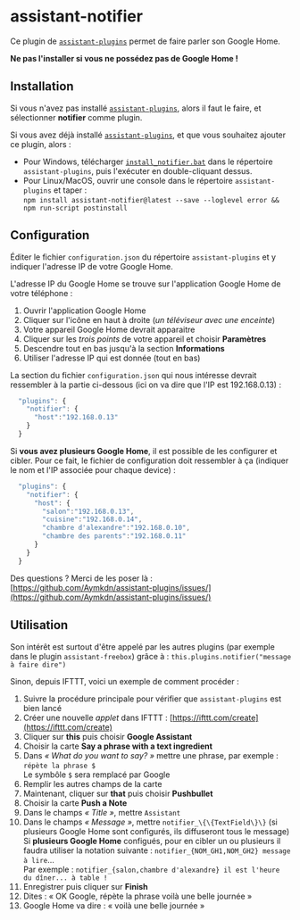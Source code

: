# assistant-notifier

Ce plugin de [`assistant-plugins`](https://aymkdn.github.io/assistant-plugins/) permet de faire parler son Google Home.

**Ne pas l'installer si vous ne possédez pas de Google Home !**

## Installation

Si vous n'avez pas installé [`assistant-plugins`](https://aymkdn.github.io/assistant-plugins/), alors il faut le faire, et sélectionner **notifier** comme plugin.

Si vous avez déjà installé [`assistant-plugins`](https://aymkdn.github.io/assistant-plugins/), et que vous souhaitez ajouter ce plugin, alors :
  - Pour Windows, télécharger [`install_notifier.bat`](https://github-proxy.kodono.info/?q=https://raw.githubusercontent.com/Aymkdn/assistant-notifier/master/install_notifier.bat&download=install_notifier.bat) dans le répertoire `assistant-plugins`, puis l'exécuter en double-cliquant dessus.  
  - Pour Linux/MacOS, ouvrir une console dans le répertoire `assistant-plugins` et taper :  
  `npm install assistant-notifier@latest --save --loglevel error && npm run-script postinstall`

## Configuration

Éditer le fichier `configuration.json` du répertoire `assistant-plugins` et y indiquer l'adresse IP de votre Google Home.

L'adresse IP du Google Home se trouve sur l'application Google Home de votre téléphone :

  1. Ouvrir l'application Google Home  
  2. Cliquer sur l'icône en haut à droite (*un téléviseur avec une enceinte*)  
  3. Votre appareil Google Home devrait apparaitre  
  4. Cliquer sur les *trois points* de votre appareil et choisir **Paramètres**  
  5. Descendre tout en bas jusqu'à la section **Informations**  
  6. Utiliser l'adresse IP qui est donnée (tout en bas)
  
La section du fichier `configuration.json` qui nous intéresse devrait ressembler à la partie ci-dessous (ici on va dire que l'IP est 192.168.0.13) :
```javascript
  "plugins": {
    "notifier": {
      "host":"192.168.0.13"
    }
  }
```

Si **vous avez plusieurs Google Home**, il est possible de les configurer et cibler. Pour ce fait, le fichier de configuration doit ressembler à ça (indiquer le nom et l'IP associée pour chaque device) :
```javascript
  "plugins": {
    "notifier": {
      "host": {
        "salon":"192.168.0.13",
        "cuisine":"192.168.0.14",
        "chambre d'alexandre":"192.168.0.10",
        "chambre des parents":"192.168.0.11"
      }
    }
  }
```

Des questions ? Merci de les poser là : [https://github.com/Aymkdn/assistant-plugins/issues/](https://github.com/Aymkdn/assistant-plugins/issues/)

## Utilisation

Son intérêt est surtout d'être appelé par les autres plugins (par exemple dans le plugin `assistant-freebox`) grâce à : `this.plugins.notifier("message à faire dire")`

Sinon, depuis IFTTT, voici un exemple de comment procéder :

  1. Suivre la procédure principale pour vérifier que `assistant-plugins` est bien lancé  
  2. Créer une nouvelle *applet* dans IFTTT : [https://ifttt.com/create](https://ifttt.com/create)  
  3. Cliquer sur **this** puis choisir **Google Assistant**  
  4. Choisir la carte **Say a phrase with a text ingredient**  
  5. Dans *« What do you want to say? »* mettre une phrase, par exemple : `répète la phrase $`  
     Le symbôle `$` sera remplacé par Google  
  6. Remplir les autres champs de la carte  
  7. Maintenant, cliquer sur **that** puis choisir **Pushbullet**  
  8. Choisir la carte **Push a Note**  
  9. Dans le champs *« Title »*, mettre `Assistant`  
  10. Dans le champs *« Message »*, mettre `notifier_\{\{TextField\}\}` (si plusieurs Google Home sont configurés, ils diffuseront tous le message)  
      Si **plusieurs Google Home** configués, pour en cibler un ou plusieurs il faudra utiliser la notation suivante : `notifier_{NOM_GH1,NOM_GH2} message à lire`...  
      Par exemple : `notifier_{salon,chambre d'alexandre} il est l'heure du dîner... à table !`  
  11. Enregistrer puis cliquer sur **Finish**  
  12. Dites : « OK Google, répète la phrase voilà une belle journée »  
  13. Google Home va dire : « voilà une belle journée »  
